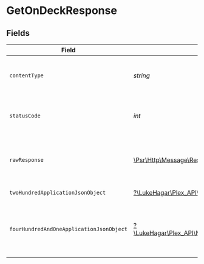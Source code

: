# GetOnDeckResponse


## Fields

| Field                                                                                                                          | Type                                                                                                                           | Required                                                                                                                       | Description                                                                                                                    |
| ------------------------------------------------------------------------------------------------------------------------------ | ------------------------------------------------------------------------------------------------------------------------------ | ------------------------------------------------------------------------------------------------------------------------------ | ------------------------------------------------------------------------------------------------------------------------------ |
| `contentType`                                                                                                                  | *string*                                                                                                                       | :heavy_check_mark:                                                                                                             | HTTP response content type for this operation                                                                                  |
| `statusCode`                                                                                                                   | *int*                                                                                                                          | :heavy_check_mark:                                                                                                             | HTTP response status code for this operation                                                                                   |
| `rawResponse`                                                                                                                  | [\Psr\Http\Message\ResponseInterface](https://www.php-fig.org/psr/psr-7/#33-psrhttpmessageresponseinterface)                   | :heavy_check_mark:                                                                                                             | Raw HTTP response; suitable for custom response parsing                                                                        |
| `twoHundredApplicationJsonObject`                                                                                              | [?\LukeHagar\Plex_API\Models\Operations\GetOnDeckResponseBody](../../Models/Operations/GetOnDeckResponseBody.md)               | :heavy_minus_sign:                                                                                                             | The on Deck content                                                                                                            |
| `fourHundredAndOneApplicationJsonObject`                                                                                       | [?\LukeHagar\Plex_API\Models\Operations\GetOnDeckLibraryResponseBody](../../Models/Operations/GetOnDeckLibraryResponseBody.md) | :heavy_minus_sign:                                                                                                             | Unauthorized - Returned if the X-Plex-Token is missing from the header or query.                                               |